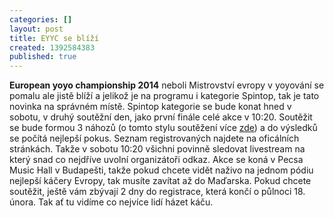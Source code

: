 ```yaml
---
categories: []
layout: post
title: EYYC se blíží
created: 1392584383
published: true
---
```

<p><strong>European yoyo championship 2014</strong> neboli Mistrovství evropy v yoyování se pomalu ale jistě blíží a jelikož je na programu i kategorie Spintop, tak je tato novinka na správném místě. Spintop kategorie se bude konat hned v sobotu, v druhý soutěžní den, jako první finále celé akce v 10:20. Soutěžit se bude formou 3 náhozů (o tomto stylu soutěžení více <a href="//spintop.cz/systemy-soutezeni/">zde</a>) a do výsledků se počítá nejlepší pokus. Seznam registrovaných najdete na oficálních stránkách. Takže v sobotu 10:20 všichni povinně sledovat livestream na který snad co nejdříve uvolní organizátoři odkaz. Akce se koná v&nbsp;Pecsa Music Hall v Budapešti, takže pokud chcete vidět naživo na jednom pódiu nejlepší káčery Evropy, tak musíte zavítat až do Maďarska. Pokud chcete soutěžit, ještě vám zbývají 2 dny do registrace, která končí o půlnoci 18. února. Tak ať tu vidíme co nejvíce lidí házet káču.</p>
